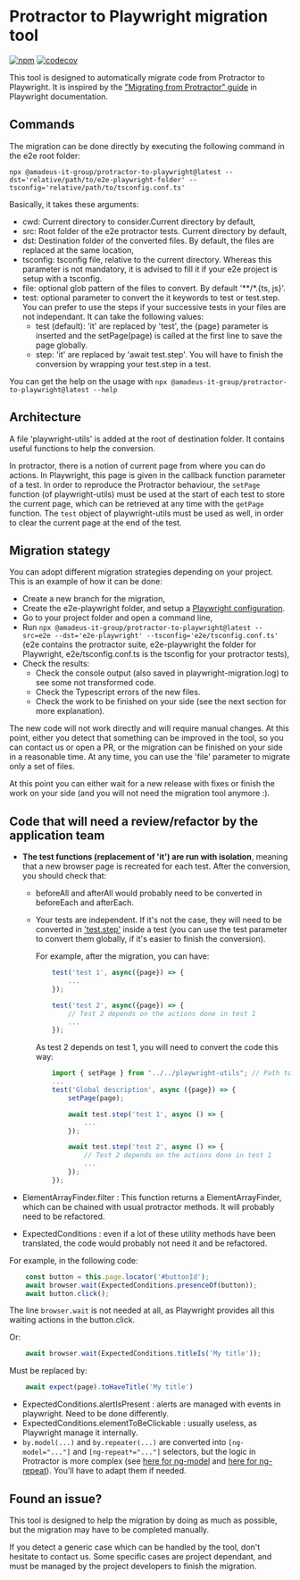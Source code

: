 # Protractor to Playwright migration tool

[![npm](https://img.shields.io/npm/v/@amadeus-it-group/protractor-to-playwright)](https://www.npmjs.com/package/@amadeus-it-group/protractor-to-playwright)
[![codecov](https://codecov.io/gh/AmadeusITGroup/protractor-to-playwright/branch/master/graph/badge.svg)](https://codecov.io/gh/AmadeusITGroup/protractor-to-playwright)

This tool is designed to automatically migrate code from Protractor to Playwright. It is inspired by the ["Migrating from Protractor" guide](https://playwright.dev/docs/protractor) in Playwright documentation.

## Commands

The migration can be done directly by executing the following command in the e2e root folder:

```
npx @amadeus-it-group/protractor-to-playwright@latest --dst='relative/path/to/e2e-playwright-folder' --tsconfig='relative/path/to/tsconfig.conf.ts'
```

Basically, it takes these arguments:

- cwd: Current directory to consider.Current directory by default,
- src: Root folder of the e2e protractor tests. Current directory by default,
- dst: Destination folder of the converted files. By default, the files are replaced at the same location,
- tsconfig: tsconfig file, relative to the current directory. Whereas this parameter is not mandatory, it is advised to fill it if your e2e project is setup with a tsconfig.
- file: optional glob pattern of the files to convert. By default '**/*.{ts, js}'.
- test: optional parameter to convert the it keywords to test or test.step. You can prefer to use the steps if your successive tests in your files are not independant. It can take the following values:
  - test (default): 'it' are replaced by 'test', the {page} parameter is inserted and the setPage(page) is called at the first line to save the page globally.
  - step: 'it' are replaced by 'await test.step'. You will have to finish the conversion by wrapping your test.step in a test.

You can get the help on the usage with `npx @amadeus-it-group/protractor-to-playwright@latest --help`

## Architecture

A file 'playwright-utils' is added at the root of destination folder. It contains useful functions to help the conversion.

In protractor, there is a notion of current page from where you can do actions. In Playwright, this page is given in the callback function parameter of a test. In order to reproduce the Protractor behaviour, the `setPage` function (of playwright-utils) must be used at the start of each test to store the current page, which can be retrieved at any time with the `getPage` function. The `test` object of playwright-utils must be used as well, in order to clear the current page at the end of the test.

## Migration stategy

You can adopt different migration strategies depending on your project. This is an example of how it can be done:

  - Create a new branch for the migration,
  - Create the e2e-playwright folder, and setup a [Playwright configuration](https://playwright.dev/docs/test-configuration#global-configuration).
  - Go to your project folder and open a command line,
  - Run `npx @amadeus-it-group/protractor-to-playwright@latest --src=e2e --dst='e2e-playwright' --tsconfig='e2e/tsconfig.conf.ts'` (e2e contains the protractor suite, e2e-playwright the folder for Playwright, e2e/tsconfig.conf.ts is the tsconfig for your protractor tests),
  - Check the results:
    - Check the console output (also saved in playwright-migration.log) to see some not transformed code.
    - Check the Typescript errors of the new files.
    - Check the work to be finished on your side (see the next section for more explanation).

The new code will not work directly and will require manual changes. At this point, either you detect that something can be improved in the tool, so you can contact us or open a PR, or the migration can be finished on your side in a reasonable time. At any time, you can use the 'file' parameter to migrate only a set of files.

At this point you can either wait for a new release with fixes or finish the work on your side (and you will not need the migration tool anymore :).

## Code that will need a review/refactor by the application team

- **The test functions (replacement of 'it') are run with isolation**, meaning that a new browser page is recreated for each test. After the conversion, you should check that:
  - beforeAll and afterAll would probably need to be converted in beforeEach and afterEach.
  - Your tests are independent. If it's not the case, they will need to be converted in ['test.step'](https://playwright.dev/docs/api/class-test#test-step) inside a test (you can use the test parameter to convert them globally, if it's easier to finish the conversion).

    For example, after the migration, you can have:
    ```typescript
        test('test 1', async({page}) => {
            ...
        });

        test('test 2', async({page}) => {
            // Test 2 depends on the actions done in test 1
            ...
        });
    ```

    As test 2 depends on test 1, you will need to convert the code this way:
    ```typescript
        import { setPage } from "../../playwright-utils"; // Path to be adapted
        ...
        test('Global description', async ({page}) => {
            setPage(page);

            await test.step('test 1', async () => {
                ...
            });

            await test.step('test 2', async () => {
                // Test 2 depends on the actions done in test 1
                ...
            });
        });
    ```

- ElementArrayFinder.filter : This function returns a ElementArrayFinder, which can be chained with usual protractor methods. It will probably need to be refactored.
- ExpectedConditions : even if a lot of these utility methods have been translated, the code would probably not need it and be refactored.

For example, in the following code:

```typescript
    const button = this.page.locator('#buttonId');
    await browser.wait(ExpectedConditions.presenceOf(button));
    await button.click();
```

The line `browser.wait` is not needed at all, as Playwright provides all this waiting actions in the button.click.

Or:

```typescript
    await browser.wait(ExpectedConditions.titleIs('My title'));
```

Must be replaced by:

```typescript
    await expect(page).toHaveTitle('My title')​
```

- ExpectedConditions.alertIsPresent : alerts are managed with events in playwright. Need to be done differently.
- ExpectedConditions.elementToBeClickable : usually useless, as Playwright manage it internally.
- `by.model(...)` and `by.repeater(...)` are converted into `[ng-model="..."]` and `[ng-repeat*="..."]` selectors, but the logic in Protractor is more complex (see [here for ng-model](https://github.com/angular/protractor/blob/4bc80d1a459542d883ea9200e4e1f48d265d0fda/lib/clientsidescripts.js#L580) and [here for ng-repeat](https://github.com/angular/protractor/blob/4bc80d1a459542d883ea9200e4e1f48d265d0fda/lib/clientsidescripts.js#L335)). You'll have to adapt them if needed.

## Found an issue?

This tool is designed to help the migration by doing as much as possible, but the migration may have to be completed manually.

If you detect a generic case which can be handled by the tool, don't hesitate to contact us. Some specific cases are project dependant, and must be managed by the project developers to finish the migration.


